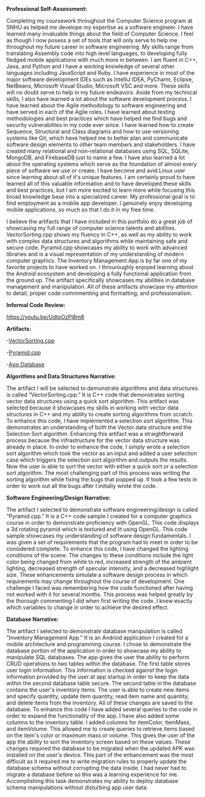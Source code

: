 **Professional Self-Assessment:**

Completing my coursework throughout the Computer Science program at SNHU as helped me develope my expertise as a software engineer. I have learned many invaluable things about the field of Computer Science. I feel as though I now posess a set of tools that will only serve to help me throughout my future career in software engineering. My skills range from translating Assembly code into high level languages, to developing fully fledged mobile applications with much more in between. I am fluent in C++, Java, and Python and I have a working knowledge of several other languages including JavaScript and Ruby. I have experience in most of the major software development IDEs such as IntelliJ IDEA, PyCharm, Eclipse, NetBeans, Microsoft Visual Studio, Microsoft VSC and more. These skills will no doubt serve to help in my future endeavors. Aside from my technical skills, I also have learned a lot about the software development process. I have learned about the Agile methodology to software engineering and have served in each of the Agile roles. I have learned about testing methodologies and best practices which have helped me find bugs and security vulnerabilites in my code ever since. I have learned how to create Sequence, Structural and Class diagrams and how to use versioning systems like Git, which have helped me to better plan and communicate software design elements to other team members and stakeholders. I have created many relational and non-relational databases using SQL, SQLite, MongoDB, and FirebaseDB just to name a few. I have also learned a lot about the operating systems which serve as the foundation of almost every piece of software we use or create. I have become and avid Linux user since learning about all of it's unique features. I am certainly proud to have learned all of this valuable information and to have developed these skills and best practices, but I am more excited to learn more while focusing this broad knowledge base into a specialized career. My professional goal is to find employment as a mobile app developer. I genuinely enjoy developing mobile applications, so much so that I do it in my free time. 

I believe the artifacts that I have included in this portfolio do a great job of showcasing my full range of computer science talents and abilities. VectorSorting.cpp shows my fluency in C++, as well as my ability to work with complex data structures and algorithms while maintaining safe and secure code. Pyramid.cpp showcases my ability to work with advanced libraries and is a visual representation of my understanding of modern computer graphics. The Inventory Management App is by far one of my favorite projects to have worked on. I throuroughly enjoyed learning about the Android ecosystem and developing a fully functional application from the ground up. The artifact specifically showcases my abilities in database management and manipulation. All of these artifacts showcase my attention to detail, proper code commmenting and formatting, and professionalism.

**Informal Code Review:**

https://youtu.be/UdtpOzPj8m8

**Artifacts:**

-[VectorSorting.cpp](https://github.com/ethanmotaco/CS-Capstone/blob/gh-pages/VectorSorting.cpp) 	

-[Pyramid.cpp](https://github.com/ethanmotaco/CS-Capstone/blob/gh-pages/Pyramid.cpp)	

-[App Database](https://github.com/ethanmotaco/CS-Capstone/tree/gh-pages/App%20Database) 	


**Algorithms and Data Structures Narrative:**

The artifact I will be selected to demonstrate algorithms and data structures is called “VectorSorting.cpp.” It is C++ code that demonstrates sorting vector data structures using a quick sort algorithm. This artifact was selected because it showcases my skills in working with vector data structures in C++ and my ability to create sorting algorithms from scratch. To enhance this code, I have implemented a selection sort algorithm. This demonstrates an understanding of both the Vector data structure and the Selection Sort algorithm. Enhancing this artifact was a straightforward process because the infrastructure for the vector data structure was already in place. In order to enhance the code, I simply wrote a selection sort algorithm which took the vector as an input and added a user selection case which triggers the selection sort algorithm and outputs the results. Now the user is able to sort the vector with either a quick sort or a selection sort algorithm. The most challenging part of this process was writing the sorting algorithm while fixing the bugs that popped up. It took a few tests in order to work out all the bugs after I initially wrote the code. 

**Software Engineering/Design Narrative:**

The artifact I selected to demonstrate software engineering/design is called “Pyramid.cpp.” It is a C++ code sample I created for a computer graphics course in order to demonstrate proficiency with OpenGL. This code displays a 3d rotating pyramid which is textured and lit using OpenGL. This code sample showcases my understanding of software design fundamentals. I was given a set of requirements that the program had to meet in order to be considered complete. To enhance this code, I have changed the lighting conditions of the scene. The changes to these conditions include the light color being changed from white to red, increased strength of the ambient lighting, decreased strength of specular intensity, and a decreased highlight size. These enhancements simulate a software design process in which requirements may change throughout the course of development. One challenge I faced was remembering how the code functioned after having not worked with it for several months. This process was helped greatly by the thorough commenting I did when first writing the code. I knew exactly which variables to change in order to achieve the desired effect.

**Database Narrative:**

The artifact I selected to demonstrate database manipulation is called "Inventory Management App." It is an Android application I created for a mobile architecture and programming course. I chose to demonstrate the database portion of the application in order to showcase my ability to manipulate SQL databases. The app gives the user the ability to perform CRUD operations to two tables within the database. The first table stores user login information. This information is checked against the login information provided by the user at app startup in order to keep the data within the second database table secure. The second table in the database contains the user's inventory items. The user is able to create new items and specify quantity, update item quantity, read item name and quantity, and delete items from the inventory. All of these changes are saved to the database. To enhance this code I have added several queries to the code in order to expand the functionality of the app. I have also added some columns to the inventory table. I added columns for itemColor, itemMass, and itemVolume. This allowed me to create queries to retrieve items based on the item's color or maximum mass or volume. This gives the user of the app the ability to sort the inventory screen based on these values. These changes required the database to be migrated when the updated APK was installed on the user's device. This part of the enhancement was the most difficult as it required me to write migration rules to properly update the database schema without corrupting the data inside. I had never had to migrate a database before so this was a learning experience for me. Accomplishing this task demonstrates my ability to deploy database schema manipulations without disturbing app user data.  



